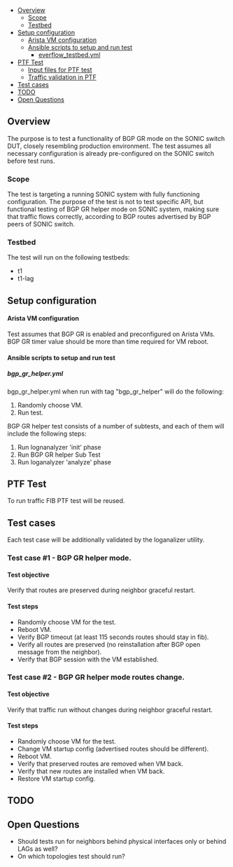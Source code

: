 - [Overview](#overview)
    - [Scope](#scope)
    - [Testbed](#testbed)
- [Setup configuration](#setup-configuration)
    - [Arista VM configuration](#arista-vm-configuration)
    - [Ansible scripts to setup and run test](#ansible-scripts-to-setup-and-run-test)
        - [everflow_testbed.yml](#everflow-testbed-yml)
- [PTF Test](#ptf-test)
    - [Input files for PTF test](#input-files-for-ptf-test)
    - [Traffic validation in PTF](#traffic-validation-in-ptf)
- [Test cases](#test-cases)
- [TODO](#todo)
- [Open Questions](#open-questions)

## Overview
The purpose is to test a functionality of BGP GR mode on the SONIC switch DUT, closely resembling production environment.
The test assumes all necessary configuration is already pre-configured on the SONIC switch before test runs.

### Scope
The test is targeting a running SONIC system with fully functioning configuration.
The purpose of the test is not to test specific API, but functional testing of BGP GR helper mode on SONIC system, making sure that traffic flows correctly, according to BGP routes advertised by BGP peers of SONIC switch.

### Testbed
The test will run on the following testbeds:
- t1
- t1-lag

## Setup configuration

#### Arista VM configuration

Test assumes that BGP GR is enabled and preconfigured on Arista VMs. BGP GR timer value should be more than time required for VM reboot.

#### Ansible scripts to setup and run test

##### bgp_gr_helper.yml

bgp_gr_helper.yml when run with tag "bgp_gr_helper" will do the following:

1. Randomly choose VM.
2. Run test.

BGP GR helper test consists of a number of subtests, and each of them will include the following steps:

1. Run lognanalyzer 'init' phase
2. Run BGP GR helper Sub Test
3. Run loganalyzer 'analyze' phase

## PTF Test

To run traffic FIB PTF test will be reused.

## Test cases

Each test case will be additionally validated by the loganalizer utility.

### Test case \#1 - BGP GR helper mode.

#### Test objective

Verify that routes are preserved during neighbor graceful restart.

#### Test steps

- Randomly choose VM for the test.
- Reboot VM.
- Verify BGP timeout (at least 115 seconds routes should stay in fib).
- Verify all routes are preserved (no reinstallation after BGP open message from the neighbor).
- Verify that BGP session with the VM established.

### Test case \#2 - BGP GR helper mode routes change.

#### Test objective

Verify that traffic run without changes during neighbor graceful restart.

#### Test steps

- Randomly choose VM for the test.
- Change VM startup config (advertised routes should be different). 
- Reboot VM.
- Verify that preserved routes are removed when VM back.
- Verify that new routes are installed when VM back.
- Restore VM startup config.

## TODO

## Open Questions
- Should tests run for neighbors behind physical interfaces only or behind LAGs as well?
- On which topologies test should run?
